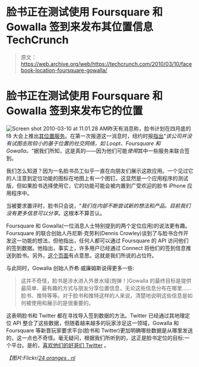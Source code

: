 # 脸书正在测试使用 Foursquare 和 Gowalla 签到来发布其位置信息 TechCrunch

> 原文：<https://web.archive.org/web/https://techcrunch.com/2010/03/10/facebook-location-foursquare-gowalla/>

# 脸书正在测试使用 Foursquare 和 Gowalla 签到来发布它的位置

![](img/37a4ef04934de5ff8dae3f9d4e0dbede.png "Screen shot 2010-03-10 at 11.01.28 AM")昨天有消息称，脸书计划在四月底的 f8 大会上推出[其位置服务](https://web.archive.org/web/20221222213840/https://techcrunch.com/2010/03/09/facebook-location-features/)。在第一次报道这一消息时，纽约时报[指出](https://web.archive.org/web/20221222213840/http://bits.blogs.nytimes.com/2010/03/09/facebook-will-allow-users-to-share-location/)“*该公司并没有试图击败较小的基于位置的社交网络，如 Loopt、Foursquare 和 Gowalla。*“据我们所知，这是真的——因为他们可能*使用*其中一些服务来联合签到。

我们怎么知道？因为一名脸书员工似乎一直在向朋友们展示这款应用。一个见过它的人注意到定位功能的图标在地图上有一个图钉。这显然是一个应用程序的测试版，但如果脸书选择使用它，它的功能可能会被内置到广受欢迎的脸书 iPhone 应用程序中。

当被要求置评时，脸书只会说，“*我们在内部不断尝试新的想法和产品。目前我们没有更多信息可以分享*。这根本不算否认。

Foursquare 和 Gowalla(一位消息人士特别提到的两个定位应用)的说法更有趣。Foursquare 的联合创始人丹尼斯·克劳利(Dennis Crowley)谈到了与脸书合作开发这一功能的想法，但他指出，任何人都可以通过 Foursquare 的 API 访问他们的签到数据。他指出，事实上，许多用户已经通过 Connect 将他们的签到信息推送到脸书。另外，[这个页面](https://web.archive.org/web/20221222213840/http://foursquare.com/facebook/)有点意思。这就是我们所说的占位符。

与此同时，Gowalla 创始人乔希·威廉姆斯说得更多一些:

> 这并不奇怪，脸书是涉水进入外景水域(炮弹！)Gowalla 的最终目标是提供最简单、最有趣的方式与朋友分享位置信息，无论这些信息分布在哪里……脸书、推特等等。对于脸书和推特这样的人来说，清楚地说明这些信息是如何被使用和展示的是很重要的。

这表明脸书和 Twitter 都在寻找导入签到数据的方法。Twitter 已经通过其地理定位 API 整合了这些数据，但随着越来越多的玩家涉足这一领域，Gowalla 和 Foursquare 等新晋玩家要求平台(脸书和 Twitter)更加明确哪些数据是从哪里发送的，这一点也不奇怪。毫无疑问，根据我们所听到的，这正是脸书定位的目标:一个平台。是的，[喜欢他们的好哥们 Twitter](https://web.archive.org/web/20221222213840/https://techcrunch.com/2010/03/09/twitter-location-website/) 。

*【图片:Flickr/*[*24 oranges . nl*](https://web.archive.org/web/20221222213840/http://www.flickr.com/photos/24oranges/2814122839/)